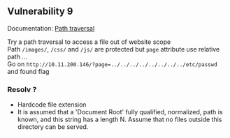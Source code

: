 Vulnerability 9
------
Documentation: [Path traversal](https://www.owasp.org/index.php/Path_Traversal)

Try a path traversal to access a file out of website scope   
Path `/images/`, `/css/` and `/js/` are protected but `page` attribute use relative path ...   
Go on `http://10.11.200.146/?page=../../../../../../../../etc/passwd` and found flag

### Resolv ?
- Hardcode file extension
- It is assumed that a 'Document Root' fully qualified, normalized, path is known, and this string has a length N. Assume that no files outside this directory can be served.
